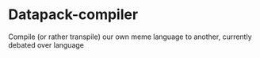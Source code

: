 # Datapack-compiler

Compile (or rather transpile) our own meme language to another, currently debated over language
